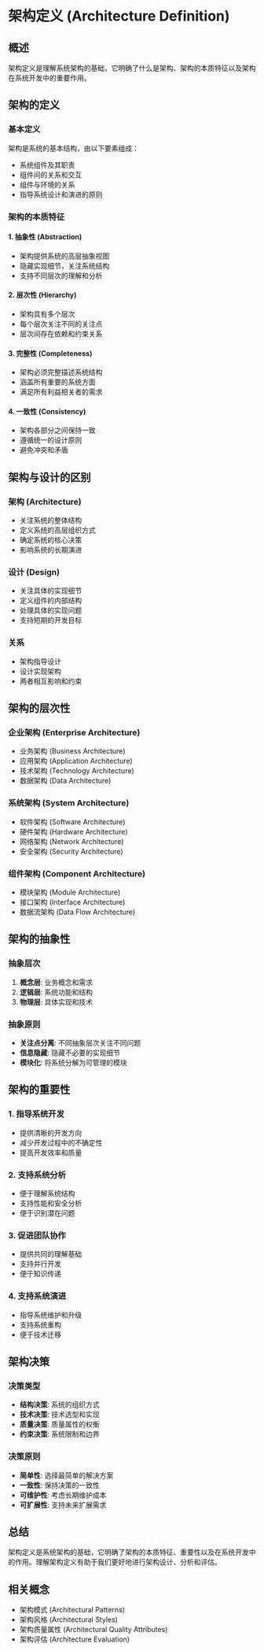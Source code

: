 # 架构定义 (Architecture Definition)

## 概述

架构定义是理解系统架构的基础，它明确了什么是架构、架构的本质特征以及架构在系统开发中的重要作用。

## 架构的定义

### 基本定义

架构是系统的基本结构，由以下要素组成：

- 系统组件及其职责
- 组件间的关系和交互
- 组件与环境的关系
- 指导系统设计和演进的原则

### 架构的本质特征

#### 1. 抽象性 (Abstraction)

- 架构提供系统的高层抽象视图
- 隐藏实现细节，关注系统结构
- 支持不同层次的理解和分析

#### 2. 层次性 (Hierarchy)

- 架构具有多个层次
- 每个层次关注不同的关注点
- 层次间存在依赖和约束关系

#### 3. 完整性 (Completeness)

- 架构必须完整描述系统结构
- 涵盖所有重要的系统方面
- 满足所有利益相关者的需求

#### 4. 一致性 (Consistency)

- 架构各部分之间保持一致
- 遵循统一的设计原则
- 避免冲突和矛盾

## 架构与设计的区别

### 架构 (Architecture)

- 关注系统的整体结构
- 定义系统的高层组织方式
- 确定系统的核心决策
- 影响系统的长期演进

### 设计 (Design)

- 关注具体的实现细节
- 定义组件的内部结构
- 处理具体的实现问题
- 支持短期的开发目标

### 关系

- 架构指导设计
- 设计实现架构
- 两者相互影响和约束

## 架构的层次性

### 企业架构 (Enterprise Architecture)

- 业务架构 (Business Architecture)
- 应用架构 (Application Architecture)
- 技术架构 (Technology Architecture)
- 数据架构 (Data Architecture)

### 系统架构 (System Architecture)

- 软件架构 (Software Architecture)
- 硬件架构 (Hardware Architecture)
- 网络架构 (Network Architecture)
- 安全架构 (Security Architecture)

### 组件架构 (Component Architecture)

- 模块架构 (Module Architecture)
- 接口架构 (Interface Architecture)
- 数据流架构 (Data Flow Architecture)

## 架构的抽象性

### 抽象层次

1. **概念层**: 业务概念和需求
2. **逻辑层**: 系统功能和结构
3. **物理层**: 具体实现和技术

### 抽象原则

- **关注点分离**: 不同抽象层次关注不同问题
- **信息隐藏**: 隐藏不必要的实现细节
- **模块化**: 将系统分解为可管理的模块

## 架构的重要性

### 1. 指导系统开发

- 提供清晰的开发方向
- 减少开发过程中的不确定性
- 提高开发效率和质量

### 2. 支持系统分析

- 便于理解系统结构
- 支持性能和安全分析
- 便于识别潜在问题

### 3. 促进团队协作

- 提供共同的理解基础
- 支持并行开发
- 便于知识传递

### 4. 支持系统演进

- 指导系统维护和升级
- 支持系统重构
- 便于技术迁移

## 架构决策

### 决策类型

- **结构决策**: 系统的组织方式
- **技术决策**: 技术选型和实现
- **质量决策**: 质量属性的权衡
- **约束决策**: 系统限制和边界

### 决策原则

- **简单性**: 选择最简单的解决方案
- **一致性**: 保持决策的一致性
- **可维护性**: 考虑长期维护成本
- **可扩展性**: 支持未来扩展需求

## 总结

架构定义是系统架构的基础，它明确了架构的本质特征、重要性以及在系统开发中的作用。理解架构定义有助于我们更好地进行架构设计、分析和评估。

## 相关概念

- 架构模式 (Architectural Patterns)
- 架构风格 (Architectural Styles)
- 架构质量属性 (Architectural Quality Attributes)
- 架构评估 (Architecture Evaluation)

